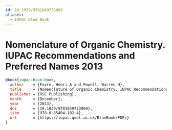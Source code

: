 ```yaml
---
id: 10.1039/9781849733069
aliases:
  - IUPAC Blue Book
---
```


# Nomenclature of Organic Chemistry. IUPAC Recommendations and Preferred Names 2013

```bibtex
@book{iupac-blue-book,
  author    = {Favre, Henri A and Powell, Warren H},
  title     = {Nomenclature of Organic Chemistry. IUPAC Recommendations and Preferred Names 2013.},
  publisher = {RSC Publishing},
  month     = {December},
  year      = {2013},
  doi       = {10.1039/9781849733069},
  isbn      = {978-0-85404-182-4},
  url       = {https://iupac.qmul.ac.uk/BlueBook/PDF/}
}
```

